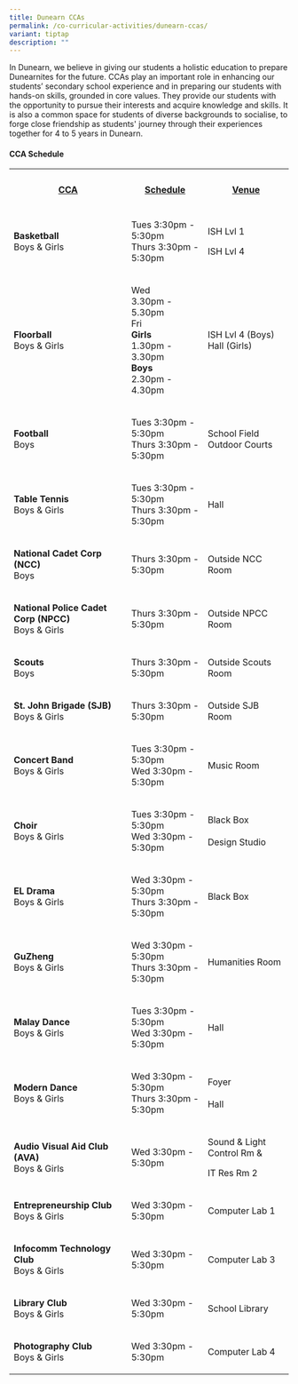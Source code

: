```yaml
---
title: Dunearn CCAs
permalink: /co-curricular-activities/dunearn-ccas/
variant: tiptap
description: ""
---
```

<p>In Dunearn, we believe in giving our students a holistic education to prepare Dunearnites for the future. CCAs play an important role in enhancing our students’ secondary school experience and in preparing our students with hands-on skills, grounded in core values. They provide our students with the opportunity to pursue their interests and acquire knowledge and skills. It is also a common space for students of diverse backgrounds to socialise, to forge close friendship as students' journey through their experiences together for 4 to 5 years in Dunearn.</p><p></p><h4><strong>CCA Schedule</strong><br></h4><table><tbody><tr><th rowspan="1" colspan="1"><h4><strong><u>CCA</u></strong></h4></th><th rowspan="1" colspan="1"><h4><strong><u>Schedule</u></strong></h4></th><th rowspan="1" colspan="1"><h4><strong><u>Venue</u></strong></h4></th></tr><tr><td rowspan="1" colspan="1"><p><strong>Basketball </strong><br>Boys &amp; Girls</p></td><td rowspan="1" colspan="1"><p>Tues 3:30pm - 5:30pm<br>Thurs 3:30pm - 5:30pm</p></td><td rowspan="1" colspan="1"><p>ISH Lvl 1</p><p>ISH Lvl 4</p></td></tr><tr><td rowspan="1" colspan="1"><p><strong>Floorball </strong><br>Boys &amp; Girls</p></td><td rowspan="1" colspan="1"><p>Wed <br>3.30pm - 5.30pm<br>Fri<br><strong>Girls</strong><br>1.30pm - 3.30pm<br><strong>Boys</strong><br>2.30pm - 4.30pm<br></p></td><td rowspan="1" colspan="1"><p>ISH Lvl 4 (Boys)<br>Hall (Girls)</p></td></tr><tr><td rowspan="1" colspan="1"><p><strong>Football</strong> <br>Boys</p></td><td rowspan="1" colspan="1"><p>Tues 3:30pm - 5:30pm<br>Thurs 3:30pm - 5:30pm</p></td><td rowspan="1" colspan="1"><p>School Field<br>Outdoor Courts</p></td></tr><tr><td rowspan="1" colspan="1"><p><strong>Table Tennis</strong> <br>Boys &amp; Girls</p></td><td rowspan="1" colspan="1"><p>Tues 3:30pm - 5:30pm<br>Thurs 3:30pm - 5:30pm</p></td><td rowspan="1" colspan="1"><p>Hall</p></td></tr><tr><td rowspan="1" colspan="1"><p><strong>National Cadet Corp (NCC) </strong><br>Boys</p></td><td rowspan="1" colspan="1"><p>Thurs 3:30pm - 5:30pm</p></td><td rowspan="1" colspan="1"><p>Outside NCC Room</p></td></tr><tr><td rowspan="1" colspan="1"><p><strong>National Police Cadet Corp (NPCC)</strong><br>Boys &amp; Girls</p></td><td rowspan="1" colspan="1"><p>Thurs 3:30pm - 5:30pm</p></td><td rowspan="1" colspan="1"><p>Outside NPCC Room</p></td></tr><tr><td rowspan="1" colspan="1"><p><strong>Scouts </strong><br>Boys</p></td><td rowspan="1" colspan="1"><p>Thurs 3:30pm - 5:30pm</p></td><td rowspan="1" colspan="1"><p>Outside Scouts Room</p></td></tr><tr><td rowspan="1" colspan="1"><p><strong>St. John Brigade (SJB)</strong> <br>Boys &amp; Girls</p></td><td rowspan="1" colspan="1"><p>Thurs 3:30pm - 5:30pm</p></td><td rowspan="1" colspan="1"><p>Outside SJB Room</p></td></tr><tr><td rowspan="1" colspan="1"><p><strong>Concert Band</strong><br>Boys &amp; Girls</p></td><td rowspan="1" colspan="1"><p>Tues 3:30pm - 5:30pm<br>Wed 3:30pm - 5:30pm</p></td><td rowspan="1" colspan="1"><p>Music Room</p></td></tr><tr><td rowspan="1" colspan="1"><p><strong>Choir</strong><br>Boys &amp; Girls</p></td><td rowspan="1" colspan="1"><p>Tues 3:30pm - 5:30pm<br>Wed 3:30pm - 5:30pm</p></td><td rowspan="1" colspan="1"><p>Black Box<br><br>Design Studio</p></td></tr><tr><td rowspan="1" colspan="1"><p><strong>EL Drama</strong><br>Boys &amp; Girls</p></td><td rowspan="1" colspan="1"><p>Wed 3:30pm - 5:30pm<br>Thurs 3:30pm - 5:30pm</p></td><td rowspan="1" colspan="1"><p>Black Box</p></td></tr><tr><td rowspan="1" colspan="1"><p><strong>GuZheng</strong><br>Boys &amp; Girls</p></td><td rowspan="1" colspan="1"><p>Wed 3:30pm - 5:30pm<br>Thurs 3:30pm - 5:30pm</p></td><td rowspan="1" colspan="1"><p>Humanities Room</p></td></tr><tr><td rowspan="1" colspan="1"><p><strong>Malay Dance</strong><br>Boys &amp; Girls</p></td><td rowspan="1" colspan="1"><p>Tues 3:30pm - 5:30pm<br>Wed 3:30pm - 5:30pm</p></td><td rowspan="1" colspan="1"><p>Hall</p></td></tr><tr><td rowspan="1" colspan="1"><p><strong>Modern Dance</strong><br>Boys &amp; Girls</p></td><td rowspan="1" colspan="1"><p>Wed 3:30pm - 5:30pm<br>Thurs 3:30pm - 5:30pm</p></td><td rowspan="1" colspan="1"><p>Foyer<br><br>Hall</p></td></tr><tr><td rowspan="1" colspan="1"><p><strong>Audio Visual Aid Club<br>(AVA)</strong><br>Boys &amp; Girls</p></td><td rowspan="1" colspan="1"><p>Wed 3:30pm - 5:30pm</p></td><td rowspan="1" colspan="1"><p>Sound &amp; Light Control Rm &amp;</p><p>IT Res Rm 2</p></td></tr><tr><td rowspan="1" colspan="1"><p><strong>Entrepreneurship Club</strong><br>Boys &amp; Girls</p></td><td rowspan="1" colspan="1"><p>Wed 3:30pm - 5:30pm</p></td><td rowspan="1" colspan="1"><p>Computer Lab 1</p></td></tr><tr><td rowspan="1" colspan="1"><p><strong>Infocomm Technology Club</strong><br>Boys &amp; Girls</p></td><td rowspan="1" colspan="1"><p>Wed 3:30pm - 5:30pm</p></td><td rowspan="1" colspan="1"><p>Computer Lab 3</p></td></tr><tr><td rowspan="1" colspan="1"><p><strong>Library Club</strong><br>Boys &amp; Girls</p></td><td rowspan="1" colspan="1"><p>Wed 3:30pm - 5:30pm</p></td><td rowspan="1" colspan="1"><p>School Library</p></td></tr><tr><td rowspan="1" colspan="1"><p><strong>Photography Club</strong><br>Boys &amp; Girls</p></td><td rowspan="1" colspan="1"><p>Wed 3:30pm - 5:30pm</p></td><td rowspan="1" colspan="1"><p>Computer Lab 4</p></td></tr></tbody></table><p></p>